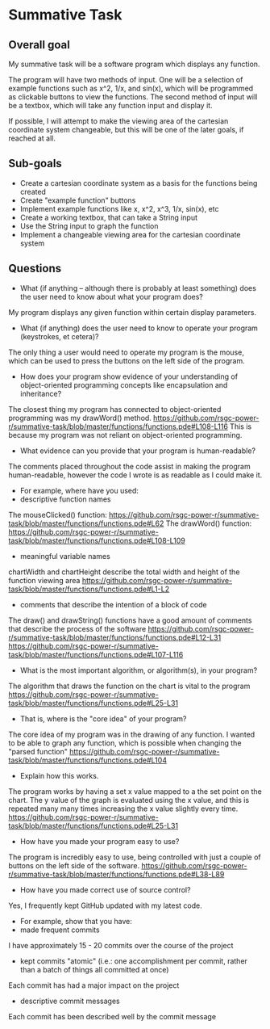 # Summative Task

## Overall goal

My summative task will be a software program which displays any function.

The program will have two methods of input. One will be a selection of example functions such as x^2, 1/x, and sin(x), which will be programmed as clickable buttons to view the functions. The second method of input will be a textbox, which will take any function input and display it.

If possible, I will attempt to make the viewing area of the cartesian coordinate system changeable, but this will be one of the later goals, if reached at all.

## Sub-goals

* Create a cartesian coordinate system as a basis for the functions being created
* Create "example function" buttons
* Implement example functions like x, x^2, x^3, 1/x, sin(x), etc
* Create a working textbox, that can take a String input
* Use the String input to graph the function
* Implement a changeable viewing area for the cartesian coordinate system

## Questions

* What (if anything – although there is probably at least something) does the user need to know about what your program does?

My program displays any given function within certain display parameters.

* What (if anything) does the user need to know to operate your program (keystrokes, et cetera)?

The only thing a user would need to operate my program is the mouse, which can be used to press the buttons on the left side of the program.

* How does your program show evidence of your understanding of object-oriented programming concepts like encapsulation and inheritance?

The closest thing my program has connected to object-oriented programming was my drawWord() method.
https://github.com/rsgc-power-r/summative-task/blob/master/functions/functions.pde#L108-L116
This is because my program was not reliant on object-oriented programming.

* What evidence can you provide that your program is human-readable?

The comments placed throughout the code assist in making the program human-readable, however the code I wrote is as readable as I could make it.

* For example, where have you used:
* descriptive function names

The mouseClicked() function:
https://github.com/rsgc-power-r/summative-task/blob/master/functions/functions.pde#L62
The drawWord() function:
https://github.com/rsgc-power-r/summative-task/blob/master/functions/functions.pde#L108-L109

* meaningful variable names

chartWidth and chartHeight describe the total width and height of the function viewing area
https://github.com/rsgc-power-r/summative-task/blob/master/functions/functions.pde#L1-L2

* comments that describe the intention of a block of code

The draw() and drawString() functions have a good amount of comments that describe the process of the software
https://github.com/rsgc-power-r/summative-task/blob/master/functions/functions.pde#L12-L31
https://github.com/rsgc-power-r/summative-task/blob/master/functions/functions.pde#L107-L116

* What is the most important algorithm, or algorithm(s), in your program?

The algorithm that draws the function on the chart is vital to the program
https://github.com/rsgc-power-r/summative-task/blob/master/functions/functions.pde#L25-L31

* That is, where is the "core idea" of your program?

The core idea of my program was in the drawing of any function. I wanted to be able to graph any function, which is possible when changing the "parsed function"
https://github.com/rsgc-power-r/summative-task/blob/master/functions/functions.pde#L104

* Explain how this works.

The program works by having a set x value mapped to a the set point on the chart. The y value of the graph is evaluated using the x value, and this is repeated many many times increasing the x value slightly every time.
https://github.com/rsgc-power-r/summative-task/blob/master/functions/functions.pde#L25-L31

* How have you made your program easy to use?

The program is incredibly easy to use, being controlled with just a couple of buttons on the left side of the software.
https://github.com/rsgc-power-r/summative-task/blob/master/functions/functions.pde#L38-L89

* How have you made correct use of source control?

Yes, I frequently kept GitHub updated with my latest code.

* For example, show that you have:
* made frequent commits

I have approximately 15 - 20 commits over the course of the project

* kept commits "atomic" (i.e.: one accomplishment per commit, rather than a batch of things all committed at once)

Each commit has had a major impact on the project

* descriptive commit messages

Each commit has been described well by the commit message

